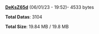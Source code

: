 [**DeKsZ65d**](/data/DeKsZ65d.txt) (06/01/23 - 19:52)- 4533 bytes

**Total Datas**: 3104

**Total Size**: 19.84 MB / 19.8 MB